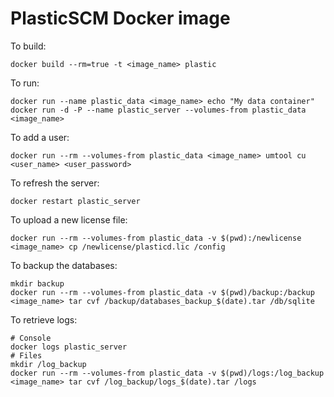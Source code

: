 # PlasticSCM Docker image

To build:

    docker build --rm=true -t <image_name> plastic

To run:

    docker run --name plastic_data <image_name> echo "My data container"
    docker run -d -P --name plastic_server --volumes-from plastic_data <image_name>

To add a user:

    docker run --rm --volumes-from plastic_data <image_name> umtool cu <user_name> <user_password>

To refresh the server:

    docker restart plastic_server

To upload a new license file:

    docker run --rm --volumes-from plastic_data -v $(pwd):/newlicense <image_name> cp /newlicense/plasticd.lic /config

To backup the databases:

    mkdir backup
    docker run --rm --volumes-from plastic_data -v $(pwd)/backup:/backup <image_name> tar cvf /backup/databases_backup_$(date).tar /db/sqlite

To retrieve logs:

    # Console
    docker logs plastic_server
    # Files
    mkdir /log_backup
    docker run --rm --volumes-from plastic_data -v $(pwd)/logs:/log_backup <image_name> tar cvf /log_backup/logs_$(date).tar /logs
